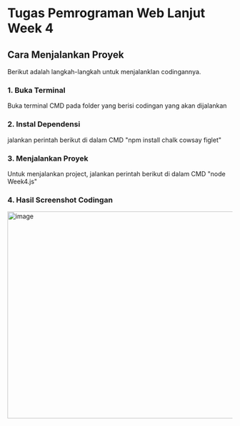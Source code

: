# Tugas Pemrograman Web Lanjut Week 4

## Cara Menjalankan Proyek

Berikut adalah langkah-langkah untuk menjalanklan codingannya.

### 1. Buka Terminal

Buka terminal CMD pada folder yang berisi codingan yang akan dijalankan

### 2. Instal Dependensi

jalankan perintah berikut di dalam CMD "npm install chalk cowsay figlet"

### 3. Menjalankan Proyek

Untuk menjalankan project, jalankan perintah berikut di dalam CMD "node Week4.js"

### 4. Hasil Screenshot Codingan

<img width="740" height="464" alt="image" src="https://github.com/user-attachments/assets/8544c6ab-05ab-4d9a-90d3-8c2c8e26676d" />
